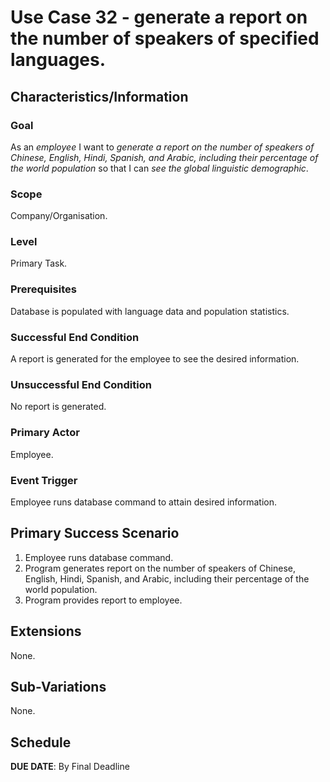 # Use Case 32 - generate a report on the number of speakers of specified languages.

## Characteristics/Information

### Goal

As an *employee* I want to *generate a report on the number of speakers of Chinese, English, Hindi, Spanish, and Arabic, including their percentage of the world population* so that I can *see the global linguistic demographic*.

### Scope

Company/Organisation.

### Level

Primary Task.

### Prerequisites 
Database is populated with language data and population statistics.

### Successful End Condition

A report is generated for the employee to see the desired information.

### Unsuccessful End Condition

No report is generated.

### Primary Actor

Employee.

### Event Trigger

Employee runs database command to attain desired information.

## Primary Success Scenario

1. Employee runs database command.
2. Program generates report on the number of speakers of Chinese, English, Hindi, Spanish, and Arabic, including their percentage of the world population.
3. Program provides report to employee.

## Extensions

None.

## Sub-Variations

None.

## Schedule 

**DUE DATE**: By Final Deadline